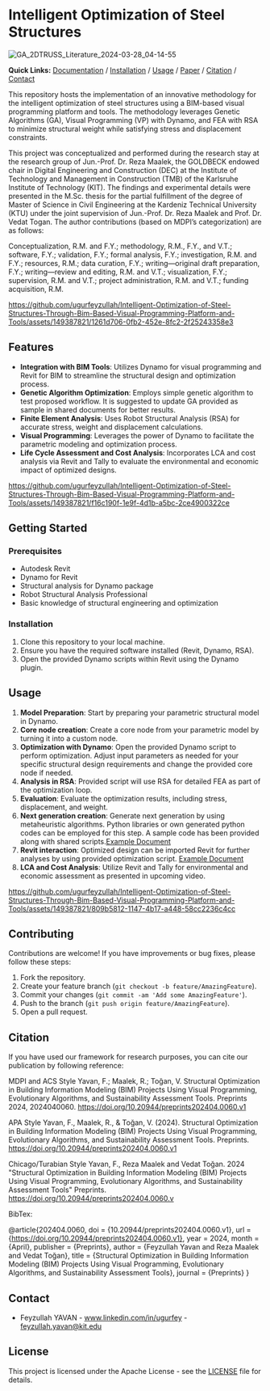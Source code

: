 # Intelligent Optimization of Steel Structures
![GA_2DTRUSS_Literature_2024-03-28_04-14-55](https://github.com/ugurfeyzullah/Structural-optimization-with-VP/assets/149387821/d431ece5-21c5-4f71-8fc4-bc887d315710)

**Quick Links:** [Documentation](#features) / [Installation](#installation) / [Usage](#usage) / [Paper](https://www.preprints.org/manuscript/202404.0060/v1) /  [Citation](#citation) / [Contact](#contact)

This repository hosts the implementation of an innovative methodology for the intelligent optimization of steel structures using a BIM-based visual programming platform and tools. The methodology leverages Genetic Algorithms (GA), Visual Programming (VP) with Dynamo, and FEA with RSA to minimize structural weight while satisfying stress and displacement constraints.

This project was conceptualized and performed during the research stay at the research group of Jun.-Prof. Dr. Reza Maalek, the GOLDBECK endowed chair in Digital Engineering and Construction (DEC) at the Institute of Technology and Management in Construction (TMB) of the Karlsruhe Institute of Technology (KIT). The findings and experimental details were presented in the M.Sc. thesis for the partial fulfillment of the degree of Master of Science in Civil Engineering at the Kardeniz Technical University (KTU) under the joint supervision of Jun.-Prof. Dr. Reza Maalek and Prof. Dr. Vedat Togan. The author contributions (based on MDPI’s categorization) are as follows:

Conceptualization, R.M. and F.Y.; methodology, R.M., F.Y., and V.T.; software, F.Y.; validation, F.Y.; formal analysis, F.Y.; investigation, R.M. and F.Y.; resources, R.M.; data curation, F.Y.; writing—original draft preparation, F.Y.; writing—review and editing, R.M. and V.T.; visualization, F.Y.; supervision, R.M. and V.T.; project administration, R.M. and V.T.; funding acquisition, R.M.






https://github.com/ugurfeyzullah/Intelligent-Optimization-of-Steel-Structures-Through-Bim-Based-Visual-Programming-Platform-and-Tools/assets/149387821/1261d706-0fb2-452e-8fc2-2f25243358e3





## Features

- **Integration with BIM Tools**: Utilizes Dynamo for visual programming and Revit for BIM to streamline the structural design and optimization process.
- **Genetic Algorithm Optimization**: Employs simple genetic algorithm to test proposed workflow. It is suggested to update GA provided as sample in shared documents for better results.
- **Finite Element Analysis**: Uses Robot Structural Analysis (RSA) for accurate stress, weight and displacement calculations.
- **Visual Programming**: Leverages the power of Dynamo to facilitate the parametric modeling and optimization process.
- **Life Cycle Assessment and Cost Analysis**: Incorporates LCA and cost analysis via Revit and Tally to evaluate the environmental and economic impact of optimized designs.




https://github.com/ugurfeyzullah/Intelligent-Optimization-of-Steel-Structures-Through-Bim-Based-Visual-Programming-Platform-and-Tools/assets/149387821/f16c190f-1e9f-4d1b-a5bc-2ce4900322ce




## Getting Started

### Prerequisites

- Autodesk Revit
- Dynamo for Revit
- Structural analysis for Dynamo package
- Robot Structural Analysis Professional
- Basic knowledge of structural engineering and optimization

### Installation

1. Clone this repository to your local machine.
2. Ensure you have the required software installed (Revit, Dynamo, RSA).
3. Open the provided Dynamo scripts within Revit using the Dynamo plugin.

## Usage

1. **Model Preparation**: Start by preparing your parametric structural model in Dynamo.
2. **Core node creation**: Create a core node from your parametric model by turning it into a custom node.
3. **Optimization with Dynamo**: Open the provided Dynamo script to perform optimization. Adjust input parameters as needed for your specific structural design requirements and change the provided core node if needed.
4. **Analysis in RSA**: Provided script will use RSA for detailed FEA as part of the optimization loop.
5. **Evaluation**: Evaluate the optimization results, including stress, displacement, and weight.
6. **Next generation creation**: Generate next generation by using metaheuristic algorithms. Python libraries or own generated python codes can be employed for this step. A sample code has been provided along with shared scripts.[Example Document](Optimization)
7. **Revit interaction**: Optimized design can be imported Revit for further analyses by using provided optimization script. [Example Document](<Optimization with Revit integration>)
8. **LCA and Cost Analysis**: Utilize Revit and Tally for environmental and economic assessment as presented in upcoming video.



https://github.com/ugurfeyzullah/Intelligent-Optimization-of-Steel-Structures-Through-Bim-Based-Visual-Programming-Platform-and-Tools/assets/149387821/809b5812-1147-4b17-a448-58cc2236c4cc




## Contributing

Contributions are welcome! If you have improvements or bug fixes, please follow these steps:

1. Fork the repository.
2. Create your feature branch (`git checkout -b feature/AmazingFeature`).
3. Commit your changes (`git commit -am 'Add some AmazingFeature'`).
4. Push to the branch (`git push origin feature/AmazingFeature`).
5. Open a pull request.

## Citation

If you have used our framework for research purposes, you can cite our publication by following reference:

MDPI and ACS Style
Yavan, F.; Maalek, R.; Toğan, V. Structural Optimization in Building Information Modeling (BIM) Projects Using Visual Programming, Evolutionary Algorithms, and Sustainability Assessment Tools. Preprints 2024, 2024040060. https://doi.org/10.20944/preprints202404.0060.v1

APA Style
Yavan, F., Maalek, R., & Toğan, V. (2024). Structural Optimization in Building Information Modeling (BIM) Projects Using Visual Programming, Evolutionary Algorithms, and Sustainability Assessment Tools. Preprints. https://doi.org/10.20944/preprints202404.0060.v1

Chicago/Turabian Style
Yavan, F., Reza Maalek and Vedat Toğan. 2024 "Structural Optimization in Building Information Modeling (BIM) Projects Using Visual Programming, Evolutionary Algorithms, and Sustainability Assessment Tools" Preprints. https://doi.org/10.20944/preprints202404.0060.v

BibTex:

@article{202404.0060,
	doi = {10.20944/preprints202404.0060.v1},
	url = {https://doi.org/10.20944/preprints202404.0060.v1},
	year = 2024,
	month = {April},
	publisher = {Preprints},
	author = {Feyzullah Yavan and Reza Maalek and Vedat Toğan},
	title = {Structural Optimization in Building Information Modeling (BIM) Projects Using Visual Programming, Evolutionary Algorithms, and Sustainability Assessment Tools},
	journal = {Preprints}
}

## Contact

- Feyzullah YAVAN - www.linkedin.com/in/ugurfey - feyzullah.yavan@kit.edu


## License

This project is licensed under the Apache License - see the [LICENSE](LICENSE.md) file for details.


